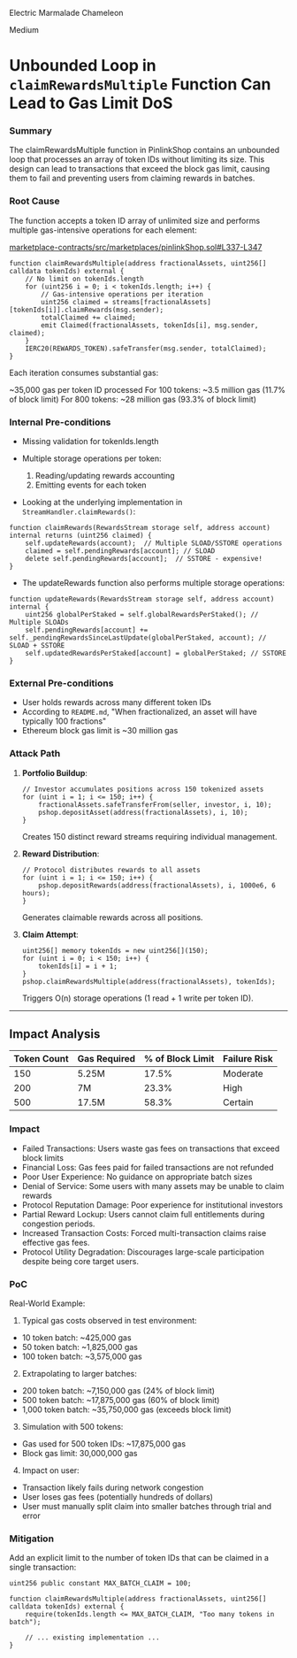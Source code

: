 Electric Marmalade Chameleon

Medium

# Unbounded Loop in `claimRewardsMultiple` Function Can Lead to Gas Limit DoS

### Summary

The claimRewardsMultiple function in PinlinkShop contains an unbounded loop that processes an array of token IDs without limiting its size. This design can lead to transactions that exceed the block gas limit, causing them to fail and preventing users from claiming rewards in batches.

### Root Cause

The function accepts a token ID array of unlimited size and performs multiple gas-intensive operations for each element:

[marketplace-contracts/src/marketplaces/pinlinkShop.sol#L337-L347](https://github.com/sherlock-audit/2025-03-pinlink-rwa-tokenized-depin-marketplace/blob/main/main/marketplace-contracts/src/marketplaces/pinlinkShop.sol#L337-L347)
```solidity
function claimRewardsMultiple(address fractionalAssets, uint256[] calldata tokenIds) external {
    // No limit on tokenIds.length
    for (uint256 i = 0; i < tokenIds.length; i++) {
        // Gas-intensive operations per iteration
        uint256 claimed = streams[fractionalAssets][tokenIds[i]].claimRewards(msg.sender);
        totalClaimed += claimed;
        emit Claimed(fractionalAssets, tokenIds[i], msg.sender, claimed);
    }
    IERC20(REWARDS_TOKEN).safeTransfer(msg.sender, totalClaimed);
}
```
Each iteration consumes substantial gas:

~35,000 gas per token ID processed
For 100 tokens: ~3.5 million gas (11.7% of block limit)
For 800 tokens: ~28 million gas (93.3% of block limit)

### Internal Pre-conditions

- Missing validation for tokenIds.length
- Multiple storage operations per token:
    1. Reading/updating rewards accounting
    2. Emitting events for each token

- Looking at the underlying implementation in `StreamHandler.claimRewards()`:
```solidity
function claimRewards(RewardsStream storage self, address account) internal returns (uint256 claimed) {
    self.updateRewards(account);  // Multiple SLOAD/SSTORE operations
    claimed = self.pendingRewards[account]; // SLOAD
    delete self.pendingRewards[account];  // SSTORE - expensive!
}
```

- The updateRewards function also performs multiple storage operations:
```solidity
function updateRewards(RewardsStream storage self, address account) internal {
    uint256 globalPerStaked = self.globalRewardsPerStaked(); // Multiple SLOADs 
    self.pendingRewards[account] += self._pendingRewardsSinceLastUpdate(globalPerStaked, account); // SLOAD + SSTORE
    self.updatedRewardsPerStaked[account] = globalPerStaked; // SSTORE
}
```

### External Pre-conditions

- User holds rewards across many different token IDs
- According to `README.md`,  "When fractionalized, an asset will have typically 100 fractions"
- Ethereum block gas limit is ~30 million gas

### Attack Path

1. **Portfolio Buildup**:  
   ```solidity
   // Investor accumulates positions across 150 tokenized assets
   for (uint i = 1; i <= 150; i++) {
       fractionalAssets.safeTransferFrom(seller, investor, i, 10);
       pshop.depositAsset(address(fractionalAssets), i, 10);
   }
   ```  
   Creates 150 distinct reward streams requiring individual management.

2. **Reward Distribution**:  
   ```solidity
   // Protocol distributes rewards to all assets
   for (uint i = 1; i <= 150; i++) {
       pshop.depositRewards(address(fractionalAssets), i, 1000e6, 6 hours);
   }
   ```  
   Generates claimable rewards across all positions.

3. **Claim Attempt**:  
   ```solidity
   uint256[] memory tokenIds = new uint256[](150);
   for (uint i = 0; i < 150; i++) {
       tokenIds[i] = i + 1;
   }
   pshop.claimRewardsMultiple(address(fractionalAssets), tokenIds);
   ```  
   Triggers O(n) storage operations (1 read + 1 write per token ID).

---

## Impact Analysis  
| Token Count | Gas Required | % of Block Limit | Failure Risk |
|-------------|--------------|-------------------|--------------|
| 150         | 5.25M        | 17.5%             | Moderate     |
| 200         | 7M           | 23.3%             | High         |
| 500         | 17.5M        | 58.3%             | Certain      |



### Impact

- Failed Transactions: Users waste gas fees on transactions that exceed block limits
- Financial Loss: Gas fees paid for failed transactions are not refunded
- Poor User Experience: No guidance on appropriate batch sizes
- Denial of Service: Some users with many assets may be unable to claim rewards
- Protocol Reputation Damage: Poor experience for institutional investors
- Partial Reward Lockup: Users cannot claim full entitlements during congestion periods.  
- Increased Transaction Costs: Forced multi-transaction claims raise effective gas fees.  
- Protocol Utility Degradation: Discourages large-scale participation despite being core target users.


### PoC

Real-World Example:

1. Typical gas costs observed in test environment:

- 10 token batch: ~425,000 gas
- 50 token batch: ~1,825,000 gas
- 100 token batch: ~3,575,000 gas
 
2. Extrapolating to larger batches:
- 200 token batch: ~7,150,000 gas (24% of block limit)
- 500 token batch: ~17,875,000 gas (60% of block limit)
- 1,000 token batch: ~35,750,000 gas (exceeds block limit)

3. Simulation with 500 tokens:
 - Gas used for 500 token IDs: ~17,875,000 gas
- Block gas limit: 30,000,000 gas

4. Impact on user:

- Transaction likely fails during network congestion
- User loses gas fees (potentially hundreds of dollars)
- User must manually split claim into smaller batches through trial and error


### Mitigation

Add an explicit limit to the number of token IDs that can be claimed in a single transaction:
```solidity
uint256 public constant MAX_BATCH_CLAIM = 100;

function claimRewardsMultiple(address fractionalAssets, uint256[] calldata tokenIds) external {
    require(tokenIds.length <= MAX_BATCH_CLAIM, "Too many tokens in batch");
    
    // ... existing implementation ...
}
```